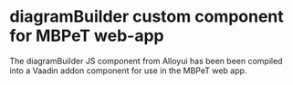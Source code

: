 # diagramBuilder custom component for MBPeT web-app

The diagramBuilder JS component from Alloyui has been been compiled into a Vaadin addon component for use in the MBPeT web app.
